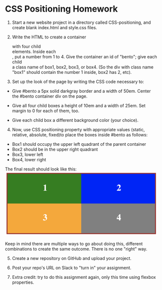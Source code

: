 # CSS Positioning Homework

1. Start a new website project in a directory called CSS-positioning, and create blank index.html and style.css files.

2. Write the HTML to create a container <div> with four child <div> elements. Inside each <div>, put a number from 1 to 4. Give the container an id of "bento"; give each child <div> a class name of box1, box2, box3, or box4. (So the div with class name "box1" should contain the number 1 inside, box2 has 2, etc).

3. Set up the look of the page by writing the CSS code necessary to:
  - Give #bento a 5px solid darkgray border and a width of 50em. Center the #bento container div on the page.

  - Give all four child boxes a height of 10em and a width of 25em. Set margin to 0 for each of them, too. 

  - Give each child box a different background color (your choice).
  
4. Now, use CSS positioning property with appropriate values (static, relative, absolute, fixed)to place the boxes inside #bento as follows:

  - Box1 should occupy the upper left quadrant of the parent container
  - Box2 should be in the upper right quadrant
  - Box3, lower left
  - Box4, lower right
  
  The final result should look like this: 
  ![alt text](assets/bento-positioning.png "Description goes here")
  
  Keep in mind there are multiple ways to go about doing this, different combinations to create the same outcome. There is no one "right" way.
  
  5. Create a new repository on GitHub and upload your project. 
  
  6. Post your repo's URL on Slack to "turn in" your assignment.
  
  7. Extra credit: try to do this assignment again, only this time using flexbox properties.
  
  



